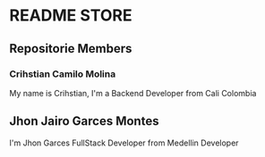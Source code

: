 # README STORE

## Repositorie Members

### Crihstian Camilo Molina
My name is Crihstian, I'm a Backend Developer from Cali Colombia

## Jhon Jairo Garces Montes
I'm Jhon Garces FullStack Developer from Medellin Developer